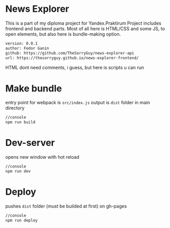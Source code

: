 # News Explorer

This is a part of my diploma project for Yandex.Praktirum
Project includes frontend and backend parts.
Most of all here is HTML/CSS and some JS, to open elements,
but also here is bundle-making option.

```sh
version: 0.0.1
author: Fedor Ganin 
github: https://github.com/TheSorryGuy/news-explorer-api
url: https://thesorryguy.github.io/news-explorer-frontend/
```
HTML dont need comments, i guess, but here is scripts u can run

# Make bundle
entry point for webpack is ```src/index.js```
output is ```dist``` folder in main directory
```sh
//console
npm run build
```

# Dev-server
opens new window with hot reload
```sh
//console
npm run dev
```

# Deploy 
pushes ```dist``` folder (must be builded at first) on gh-pages
```sh
//console
npm run deploy
```
